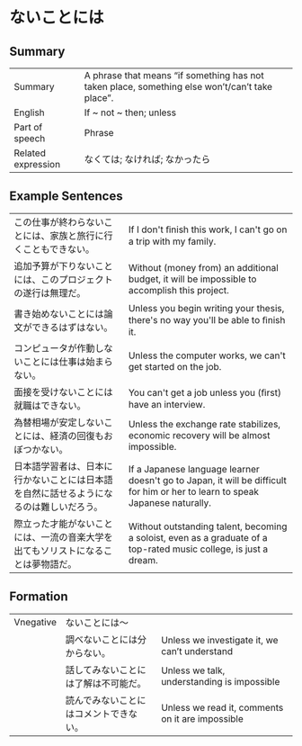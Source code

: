 # ないことには

## Summary

<table><tr>   <td>Summary</td>   <td>A phrase that means “if something has not taken place, something else won’t/can’t take place”.</td></tr><tr>   <td>English</td>   <td>If ~ not ~ then; unless</td></tr><tr>   <td>Part of speech</td>   <td>Phrase</td></tr><tr>   <td>Related expression</td>   <td>なくては; なければ; なかったら</td></tr></table>

## Example Sentences

<table><tr>   <td>この仕事が終わらないことには、家族と旅行に行くこともできない。</td>   <td>If I don't ﬁnish this work, I can't go on a trip with my family.</td></tr><tr>   <td>追加予算が下りないことには、このプロジェクトの遂行は無理だ。</td>   <td>Without (money from) an additional budget, it will be impossible to accomplish this project.</td></tr><tr>   <td>書き始めないことには論文ができるはずはない。</td>   <td>Unless you begin writing your thesis, there's no way you'll be able to ﬁnish it.</td></tr><tr>   <td>コンピュータが作動しないことには仕事は始まらない。</td>   <td>Unless the computer works, we can't get started on the job.</td></tr><tr>   <td>面接を受けないことには就職はできない。</td>   <td>You can't get a job unless you (ﬁrst) have an interview.</td></tr><tr>   <td>為替相場が安定しないことには、経済の回復もおぼつかない。</td>   <td>Unless the exchange rate stabilizes, economic recovery will be almost impossible.</td></tr><tr>   <td>日本語学習者は、日本に行かないことには日本語を自然に話せるようになるのは難しいだろう。</td>   <td>If a Japanese language learner doesn't go to Japan, it will be difficult for him or her to learn to speak Japanese naturally.</td></tr><tr>   <td>際立った才能がないことには、一流の音楽大学を出てもソリストになることは夢物語だ。</td>   <td>Without outstanding talent, becoming a soloist, even as a graduate of a top-rated music college, is just a dream.</td></tr></table>

## Formation

<table class="table"><tbody><tr class="tr head"><td class="td"><span class="bold">Vnegative</span></td><td class="td"><span class="concept">ないことには</span><span>～</span></td><td class="td"></td></tr><tr class="tr"><td class="td"></td><td class="td"><span>調べ</span><span class="concept">ないことには</span><span>分からない。</span></td><td class="td"><span>Unless we investigate it, we can’t understand</span></td></tr><tr class="tr"><td class="td"></td><td class="td"><span>話してみ</span><span class="concept">ないことには</span><span>了解は不可能だ。</span></td><td class="td"><span>Unless we talk, understanding is impossible</span></td></tr><tr class="tr"><td class="td"></td><td class="td"><span>読んでみ</span><span class="concept">ないことには</span><span>コメントできない。</span></td><td class="td"><span>Unless we read it, comments on it are impossible</span></td></tr></tbody></table>

